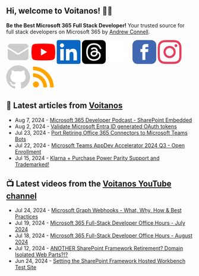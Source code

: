## Hi, welcome to Voitanos! 👋🏼

**Be the Best Microsoft 365 Full Stack Developer!** Your trusted source for full stack developers on Microsoft 365 by [Andrew Connell](https://www.voitanos.io/pages/about-andrew).

[![](https://raw.githubusercontent.com/Voitanos/.github/main/images/mail.svg)](https://www.voitanos.io/newsletter) [![](https://raw.githubusercontent.com/Voitanos/.github/main/images/youtube.svg)](http://voitanos.social/youtube) [![](https://raw.githubusercontent.com/Voitanos/.github/main/images/linkedin.svg)](http://voitanos.social/linkedin) [![](https://raw.githubusercontent.com/Voitanos/.github/main/images/threads.svg)](http://voitanos.social/threads) [![](https://raw.githubusercontent.com/Voitanos/.github/main/images/twitter.svg)](http://voitanos.social/twitter) [![](https://raw.githubusercontent.com/Voitanos/.github/main/images/facebook.svg)](http://voitanos.social/facebook) [![](https://raw.githubusercontent.com/Voitanos/.github/main/images/instagram.svg)](http://voitanos.social/instagram) [![](https://raw.githubusercontent.com/Voitanos/.github/main/images/github.svg)](http://voitanos.social/github) [![](https://raw.githubusercontent.com/Voitanos/.github/main/images/rss.svg)](https://www.voitanos.io/blog)

## 📙 Latest articles from [Voitanos](https://www.voitanos.io/blog)
<!-- VOITANOSBLOG-POST-LIST:START -->
- Aug 7, 2024 - [Microsoft 365 Developer Podcast - SharePoint Embedded](https://www.voitanos.io/blog/microsoft-365-dev-podcast-episode-315-sharepoint-embedded/?utm_medium=rss&utm_source=voitanos.io)
- Aug 2, 2024 - [Validate Microsoft Entra ID generated OAuth tokens](https://www.voitanos.io/blog/validating-entra-id-generated-oauth-tokens/?utm_medium=rss&utm_source=voitanos.io)
- Jul 23, 2024 - [Port Retiring Office 365 Connectors to Microsoft Teams Bots](https://www.voitanos.io/blog/port-office-365-connector-teams-bot/?utm_medium=rss&utm_source=voitanos.io)
- Jul 22, 2024 - [Microsoft Teams AppDev Accelerator 2024 Q3 - Open Enrollment](https://www.voitanos.io/blog/announce-msteams-appdev-accelerator-2024q3-open-enrollment/?utm_medium=rss&utm_source=voitanos.io)
- Jul 15, 2024 - [Klarna + Purchase Power Parity Support and Trademarked!](https://www.voitanos.io/blog/announce-new-payment-options-purchase-power-parity-trademarked/?utm_medium=rss&utm_source=voitanos.io)<!-- VOITANOSBLOG-POST-LIST:END -->

## 📺 Latest videos from the [Voitanos YouTube channel](https://www.youtube.com/voitanosio)
<!-- VOITANOSYOUTUBE-POST-LIST:START -->
- Jul 24, 2024 - [Microsoft Graph Webhooks - What, Why, How &amp; Best Practices](https://www.youtube.com/watch?v=2E3DIjF_BKs)
- Jul 19, 2024 - [Microsoft 365 Full-Stack Developer Office Hours - July 2024](https://www.youtube.com/watch?v=ITsrpeAua2g)
- Jul 18, 2024 - [Microsoft 365 Full-Stack Developer Office Hours - August 2024](https://www.youtube.com/watch?v=xGsnQfolI6Q)
- Jul 12, 2024 - [ANOTHER SharePoint Framework Retirement? Domain Isolated Web Parts?!?](https://www.youtube.com/watch?v=4cMLFpWB6bs)
- Jun 24, 2024 - [Setting the SharePoint Framework Hosted Workbench Test Site](https://www.youtube.com/watch?v=zgkqeByllp4)<!-- VOITANOSYOUTUBE-POST-LIST:END -->
